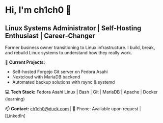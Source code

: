 # Hi, I'm ch1ch0 👋

## Linux Systems Administrator | Self-Hosting Enthusiast | Career-Changer

Former business owner transitioning to Linux infrastructure. I build, break, and rebuild Linux systems to understand how they really work.

🔧 **Current Projects:**
- Self-hosted Forgejo Git server on Fedora Asahi
- Nextcloud with MariaDB backend
- Automated backup solutions with rsync & systemd

💻 **Tech Stack:**
Fedora Asahi Linux | Bash | Git | MariaDB | Apache | Docker (learning)

📫 **Contact:** ch1ch0@duck.com | 📱 Phone: Available upon request | [LinkedIn]
